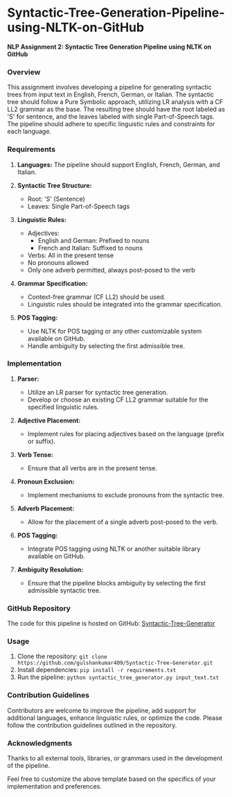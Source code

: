 # Syntactic-Tree-Generation-Pipeline-using-NLTK-on-GitHub

**NLP Assignment 2: Syntactic Tree Generation Pipeline using NLTK on GitHub**

### Overview

This assignment involves developing a pipeline for generating syntactic trees from input text in English, French, German, or Italian. The syntactic tree should follow a Pure Symbolic approach, utilizing LR analysis with a CF LL2 grammar as the base. The resulting tree should have the root labeled as 'S' for sentence, and the leaves labeled with single Part-of-Speech tags. The pipeline should adhere to specific linguistic rules and constraints for each language.

### Requirements

1. **Languages:** The pipeline should support English, French, German, and Italian.

2. **Syntactic Tree Structure:**
    - Root: 'S' (Sentence)
    - Leaves: Single Part-of-Speech tags

3. **Linguistic Rules:**
    - Adjectives:
        - English and German: Prefixed to nouns
        - French and Italian: Suffixed to nouns
    - Verbs: All in the present tense
    - No pronouns allowed
    - Only one adverb permitted, always post-posed to the verb

4. **Grammar Specification:**
    - Context-free grammar (CF LL2) should be used.
    - Linguistic rules should be integrated into the grammar specification.

5. **POS Tagging:**
    - Use NLTK for POS tagging or any other customizable system available on GitHub.
    - Handle ambiguity by selecting the first admissible tree.

### Implementation

1. **Parser:**
    - Utilize an LR parser for syntactic tree generation.
    - Develop or choose an existing CF LL2 grammar suitable for the specified linguistic rules.

2. **Adjective Placement:**
    - Implement rules for placing adjectives based on the language (prefix or suffix).

3. **Verb Tense:**
    - Ensure that all verbs are in the present tense.

4. **Pronoun Exclusion:**
    - Implement mechanisms to exclude pronouns from the syntactic tree.

5. **Adverb Placement:**
    - Allow for the placement of a single adverb post-posed to the verb.

6. **POS Tagging:**
    - Integrate POS tagging using NLTK or another suitable library available on GitHub.

7. **Ambiguity Resolution:**
    - Ensure that the pipeline blocks ambiguity by selecting the first admissible syntactic tree.

### GitHub Repository

The code for this pipeline is hosted on GitHub: [Syntactic-Tree-Generator](https://github.com/gulshankumar409/Syntactic-Tree-Generation-Pipeline-using-NLTK-on-GitHub)

### Usage

1. Clone the repository: `git clone https://github.com/gulshankumar409/Syntactic-Tree-Generator.git`
2. Install dependencies: `pip install -r requirements.txt`
3. Run the pipeline: `python syntactic_tree_generator.py input_text.txt`

### Contribution Guidelines

Contributors are welcome to improve the pipeline, add support for additional languages, enhance linguistic rules, or optimize the code. Please follow the contribution guidelines outlined in the repository.

### Acknowledgments

Thanks to all external tools, libraries, or grammars used in the development of the pipeline.

Feel free to customize the above template based on the specifics of your implementation and preferences.
